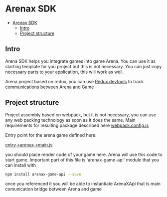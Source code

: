 # Arenax SDK

- [Arenax SDK](#arenax-sdk)
  - [Intro](#intro)
  - [Project structure](#project-structure)

## Intro

Arena SDK helps you integrate games into game Arena. You can use it as starting template for you project but this is not necessary. You can just copy necessary parts to your application, this will work as well.

Arena project based on redux, you can use [Redux devtools](http://extension.remotedev.io/) to track communications between Arena and Game

## Project structure

Project assembly based on webpack, but it is not necessary, you can use any web packing technology as soon as it does the same. Main requirements for resulting package described here [webpack.config.js](webpack.config.js)


Entry point for the arena game defined here:

[entry->arenax->main.js](entry/arenax/main.js)

you should place render code of your game here. Arena will use this code to start game. Important part of this file is 'arenax-game-api' module that you can install with

```bash
npm install arenax-game-api --save
```

once you referenced it you will be able to instantiate ArenaXApi that is main comunication bridge between Arena and game

